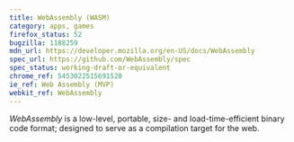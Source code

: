 ```yaml
---
title: WebAssembly (WASM)
category: apps, games
firefox_status: 52
bugzilla: 1188259
mdn_url: https://developer.mozilla.org/en-US/docs/WebAssembly
spec_url: https://github.com/WebAssembly/spec
spec_status: working-draft-or-equivalent
chrome_ref: 5453022515691520
ie_ref: Web Assembly (MVP)
webkit_ref: WebAssembly
---
```


*WebAssembly* is a low-level, portable, size- and load-time-efficient binary code format; designed to serve as a compilation target for the web.
